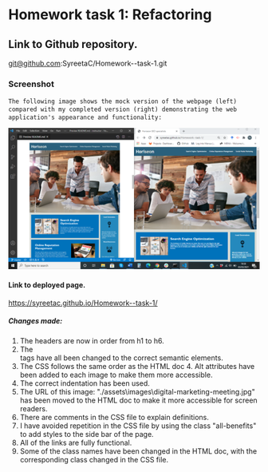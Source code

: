 # Homework task 1: Refactoring

## Link to Github repository.

git@github.com:SyreetaC/Homework--task-1.git

### Screenshot

    The following image shows the mock version of the webpage (left) compared with my completed version (right) demonstrating the web application's appearance and functionality:

![Screenshot-Horiseons](./assets/Screenshot-Horiseons.png)

#### Link to deployed page.

https://syreetac.github.io/Homework--task-1/

##### Changes made:

1. The headers are now in order from h1 to h6.
2. The <div></div> tags have all been changed to the correct semantic elements.
3. The CSS follows the same order as the HTML doc 4. Alt attributes have been added to each image to make them more accessible.
4. The correct indentation has been used.
5. The URL of this image: "./assets\images\digital-marketing-meeting.jpg" has been moved to the HTML doc to make it more accessible for screen readers.
6. There are comments in the CSS file to explain definitions.
7. I have avoided repetition in the CSS file by using the class "all-benefits" to add styles to the side bar of the page.
8. All of the links are fully functional.
9. Some of the class names have been changed in the HTML doc, with the corresponding class changed in the CSS file.
